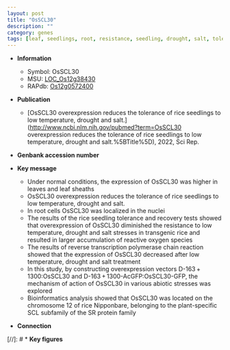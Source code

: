 ```yaml
---
layout: post
title: "OsSCL30"
description: ""
category: genes
tags: [leaf, seedlings, root, resistance, seedling, drought, salt, tolerance, abiotic stress, salt stress, biotic stress, R protein, reactive oxygen species]
---
```


* **Information**  
    + Symbol: OsSCL30  
    + MSU: [LOC_Os12g38430](http://rice.uga.edu/cgi-bin/ORF_infopage.cgi?orf=LOC_Os12g38430)  
    + RAPdb: [Os12g0572400](http://rapdb.dna.affrc.go.jp/viewer/gbrowse_details/irgsp1?name=Os12g0572400)  

* **Publication**  
    + [OsSCL30 overexpression reduces the tolerance of rice seedlings to low temperature, drought and salt.](http://www.ncbi.nlm.nih.gov/pubmed?term=OsSCL30 overexpression reduces the tolerance of rice seedlings to low temperature, drought and salt.%5BTitle%5D), 2022, Sci Rep.

* **Genbank accession number**  

* **Key message**  
    + Under normal conditions, the expression of OsSCL30 was higher in leaves and leaf sheaths
    + OsSCL30 overexpression reduces the tolerance of rice seedlings to low temperature, drought and salt.
    + In root cells OsSCL30 was localized in the nuclei
    + The results of the rice seedling tolerance and recovery tests showed that overexpression of OsSCL30 diminished the resistance to low temperature, drought and salt stresses in transgenic rice and resulted in larger accumulation of reactive oxygen species
    + The results of reverse transcription polymerase chain reaction showed that the expression of OsSCL30 decreased after low temperature, drought and salt treatment
    + In this study, by constructing overexpression vectors D-163 + 1300:OsSCL30 and D-163 + 1300-AcGFP:OsSCL30-GFP, the mechanism of action of OsSCL30 in various abiotic stresses was explored
    + Bioinformatics analysis showed that OsSCL30 was located on the chromosome 12 of rice Nipponbare, belonging to the plant-specific SCL subfamily of the SR protein family

* **Connection**  

[//]: # * **Key figures**  


